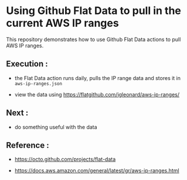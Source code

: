 # Using Github Flat Data to pull in the current AWS IP ranges

This repository demonstrates how to use Github Flat Data actions to pull AWS IP ranges.


## Execution :

- the Flat Data action runs daily, pulls the IP range data and stores it in `aws-ip-ranges.json`

- view the data using https://flatgithub.com/jgleonard/aws-ip-ranges/


## Next :

- do something useful with the data


## Reference :

- https://octo.github.com/projects/flat-data

- https://docs.aws.amazon.com/general/latest/gr/aws-ip-ranges.html
